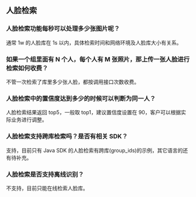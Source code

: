 ## 人脸检索
### 人脸检索功能每秒可以处理多少张图片呢？
通常 1w 的人脸库在 1s 以内，具体检索时间和网络环境及人脸库大小有关系。

### 如果一个组里面有 N 个人，每个人有 M 张照片，那上传一张人脸进行检索如何收费？
不管一次检索了库里多少张人脸，都按调用接口次数收费。

### 人脸检索中的置信度达到多少的时候可以判断为同一人？
人脸检索结果返回 top5，一般取 top1，建议置信度设置在 90，客户可以根据实际业务进行调整。

### 人脸检索支持跨库检索吗？是否有相关 SDK？
支持，目前只有 Java SDK 的人脸检索有跨库(group_ids)的示例，其它语言的还有待补充。

### 人脸检索是否支持离线识别？
不支持，目前只能在线检索人脸库。
